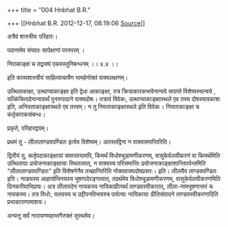 +++
title = "004 Hnbhat B.R."

+++
[[Hnbhat B.R.	2012-12-17, 08:19:06 [Source](https://groups.google.com/g/bvparishat/c/ycIzPWCTL60)]]



अत्रैवं शास्त्रीयः परिहारः।

  

पदानामेव संघातः सापेक्षाणां परस्परम् ।

निराकाङ्क्षं च तद्वाक्यं एकवस्तुनिबन्धनम् ।। ४.४ ।।  

  

इति काव्यशास्त्रीयं साहित्याचार्येण भामहेनोक्तं वाक्यलक्षणम्।

  

उत्थिताकाक्षा, उत्थाप्याकाङ्क्षा इति द्वेधा आकाङ्क्षा, तत्र क्रियाकारकभावेनान्वये सपाप्ते विशेष्यस्यान्वये , यत्किंचित्पदेनान्वयार्थं पुनरुपादाने वाक्यदोषः। तत्रायं विवेकः, उत्थाप्याकाङ्क्षास्थले एव तस्य दोषस्यावकाशः इति, अनियताकाङ्क्षास्थले एव तत्त्वम्। न तु नियताकाङ्क्षास्थले इति विवेकः। नियताकाङ्क्षा च कर्तृकारकसंबन्धः।

  

प्रकृते, परिहारद्वयम्।

  

प्रथमं तु - लीलाताण्डवपण्डितः इत्येव विशेष्यम्। अतस्तद्विना न वाक्यसमाप्तिरिति।

  

द्वितीयं तु, कर्तृपदाकाङ्क्षायां समाप्तायामपि, किमर्थं विधोश्चूडामणीकरणम्, वासुकेर्वलयीकरणं वा किमर्थमिति उत्थितायाः प्रयोजनाकाङ्क्षायाः स्थितत्वात्, न वाक्यस्य परिसमाप्तिः प्रयोजनाकाङ्क्षाशान्तिपर्यन्तमिति "लीलाताण्डवपण्डितः" इति विशेषणेनैव तच्छान्तिरिति नोक्तवाक्यदोषप्रसरः। इति। लीलयैव ताण्डवपण्डितः इति। नाङ्यस्य आहार्याभिनयस्य भूषणादेरङ्गत्वात्, तदर्थमेव विधोश्चूडामणीकरणम्, वासुकेर्वलयीकरणमिति दिनकरीयाभिप्रायः। अत्र लीलापदेन नायकस्य नायिकाप्रीत्यर्थं ताण्डवस्वीकारात्, लीला-नामभूषणान्तरं च नायकस्य। तत्र विधोः, वलयस्य च उद्दीपनविभावश्च पार्वत्याः नायिकायाः प्रीतिसंपादने ताण्डवस्वीकरणादिति प्रभाकाराणामाशयः।

  

अन्यत्तु सर्वं नारायणमहाभागैरुक्तं सुस्थमेव।

  

